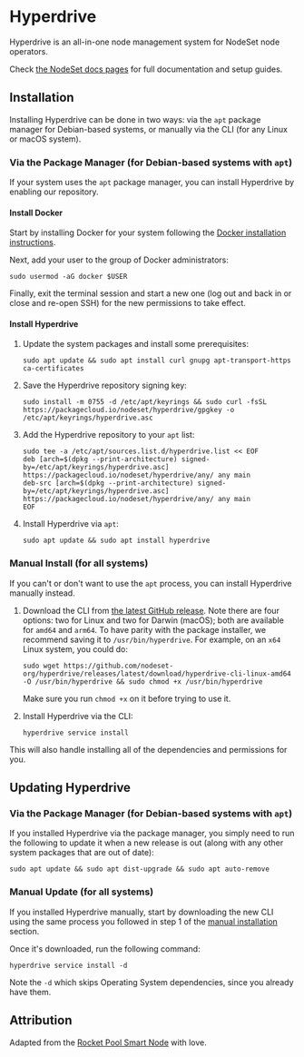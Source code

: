 # Hyperdrive

Hyperdrive is an all-in-one node management system for NodeSet node operators.

Check [the NodeSet docs pages](https://nodeset-org.gitbook.io/nodeset/node-operators/hyperdrive) for full documentation and setup guides.


## Installation

Installing Hyperdrive can be done in two ways: via the `apt` package manager for Debian-based systems, or manually via the CLI (for any Linux or macOS system).


### Via the Package Manager (for Debian-based systems with `apt`)

If your system uses the `apt` package manager, you can install Hyperdrive by enabling our repository.


#### Install Docker

Start by installing Docker for your system following the [Docker installation instructions](https://docs.docker.com/engine/install/).

Next, add your user to the group of Docker administrators:
```
sudo usermod -aG docker $USER
```

Finally, exit the terminal session and start a new one (log out and back in or close and re-open SSH) for the new permissions to take effect.


#### Install Hyperdrive

1. Update the system packages and install some prerequisites:
    ```
    sudo apt update && sudo apt install curl gnupg apt-transport-https ca-certificates
    ```

2. Save the Hyperdrive repository signing key:
    ```
    sudo install -m 0755 -d /etc/apt/keyrings && sudo curl -fsSL https://packagecloud.io/nodeset/hyperdrive/gpgkey -o /etc/apt/keyrings/hyperdrive.asc
    ```

3. Add the Hyperdrive repository to your `apt` list:
    ```
    sudo tee -a /etc/apt/sources.list.d/hyperdrive.list << EOF
    deb [arch=$(dpkg --print-architecture) signed-by=/etc/apt/keyrings/hyperdrive.asc] https://packagecloud.io/nodeset/hyperdrive/any/ any main
    deb-src [arch=$(dpkg --print-architecture) signed-by=/etc/apt/keyrings/hyperdrive.asc] https://packagecloud.io/nodeset/hyperdrive/any/ any main
    EOF
    ```

4. Install Hyperdrive via `apt`:
    ```
    sudo apt update && sudo apt install hyperdrive
    ```


### Manual Install (for all systems)

If you can't or don't want to use the `apt` process, you can install Hyperdrive manually instead.

1. Download the CLI from [the latest GitHub release](https://github.com/nodeset-org/hyperdrive/releases/latest). Note there are four options: two for Linux and two for Darwin (macOS); both are available for `amd64` and `arm64`. To have parity with the package installer, we recommend saving it to `/usr/bin/hyperdrive`. For example, on an `x64` Linux system, you could do:
   ```
   sudo wget https://github.com/nodeset-org/hyperdrive/releases/latest/download/hyperdrive-cli-linux-amd64 -O /usr/bin/hyperdrive && sudo chmod +x /usr/bin/hyperdrive
   ```
    Make sure you run `chmod +x` on it before trying to use it.

2. Install Hyperdrive via the CLI:
   ```
   hyperdrive service install
   ```

This will also handle installing all of the dependencies and permissions for you.


## Updating Hyperdrive

### Via the Package Manager (for Debian-based systems with `apt`)

If you installed Hyperdrive via the package manager, you simply need to run the following to update it when a new release is out (along with any other system packages that are out of date):
```
sudo apt update && sudo apt dist-upgrade && sudo apt auto-remove
```


### Manual Update (for all systems)

If you installed Hyperdrive manually, start by downloading the new CLI using the same process you followed in step 1 of the [manual installation](#manual-install-for-all-systems) section.

Once it's downloaded, run the following command:

```
hyperdrive service install -d
```

Note the `-d` which skips Operating System dependencies, since you already have them.


## Attribution

Adapted from the [Rocket Pool Smart Node](https://github.com/rocket-pool/smartnode) with love.
